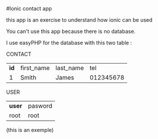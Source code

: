 #Ionic contact app

this app is an exercise  to understand how ionic can be used

You can't use this app because there is no database.

I use easyPHP for the database with this two table :

CONTACT
<table>
    <tr>
        <td><b>id</b></td>
        <td>first_name</td>
        <td>last_name</td>
        <td>tel</td>
    </tr>
    <tr>
        <td>1</td>
        <td>Smith</td>
        <td>James</td>
        <td>012345678</td>
    </tr>
</table>

USER
<table>
    <tr>
        <td><b>user</b></td>
        <td>pasword</td>
    </tr>
    <tr>
        <td>root</td>
        <td>root</td>
    </tr>
</table>

(this is an exemple)

